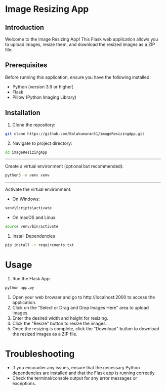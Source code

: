# Image Resizing App

## Introduction

Welcome to the Image Resizing App! This Flask web application allows you to upload images, resize them, and download the resized images as a ZIP file.

## Prerequisites

Before running this application, ensure you have the following installed:

- Python (version 3.6 or higher)
- Flask
- Pillow (Python Imaging Library)

## Installation

1. Clone the repository:

```bash
git clone https://github.com/Balakumaran51/imageResizingApp.git
```
2. Navigate to project directory:
```bash
cd imageResizingApp
```
---
Create a virtual environment (optional but recommended):
```bash
python3 -m venv venv
```
---
Activate the virtual environment:
- On Windows:
```bash
venv\Scripts\activate
```
- On macOS and Linux
```bash
source venv/bin/activate
```
1. Install Dependencies
```bash
pip install -r requirements.txt
```

# Usage
1. Run the Flask App:
```bash
python app.py
```
1. Open your web browser and go to http://localhost:2000 to access the application.
2. Click on the "Select or Drag and Drop Images Here" area to upload images.
3. Enter the desired width and height for resizing.
4. Click the "Resize" button to resize the images.
5. Once the resizing is complete, click the "Download" button to download the resized images as a ZIP file.

# Troubleshooting
- If you encounter any issues, ensure that the necessary Python dependencies are installed and that the Flask app is running correctly.
- Check the terminal/console output for any error messages or exceptions.
  
